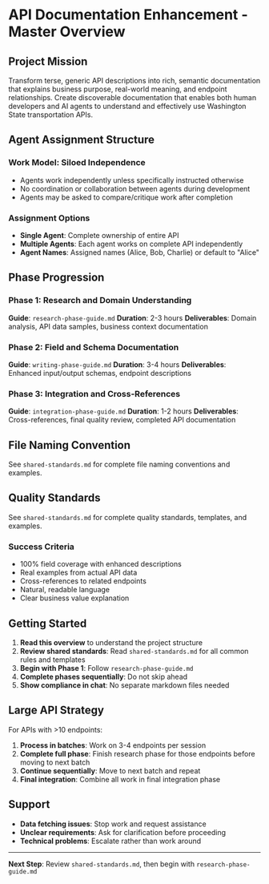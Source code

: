 # API Documentation Enhancement - Master Overview

## Project Mission

Transform terse, generic API descriptions into rich, semantic documentation that explains business purpose, real-world meaning, and endpoint relationships. Create discoverable documentation that enables both human developers and AI agents to understand and effectively use Washington State transportation APIs.

## Agent Assignment Structure

### Work Model: Siloed Independence
- Agents work independently unless specifically instructed otherwise
- No coordination or collaboration between agents during development
- Agents may be asked to compare/critique work after completion

### Assignment Options
- **Single Agent**: Complete ownership of entire API
- **Multiple Agents**: Each agent works on complete API independently
- **Agent Names**: Assigned names (Alice, Bob, Charlie) or default to "Alice"

## Phase Progression

### Phase 1: Research and Domain Understanding
**Guide**: `research-phase-guide.md`
**Duration**: 2-3 hours
**Deliverables**: Domain analysis, API data samples, business context documentation

### Phase 2: Field and Schema Documentation  
**Guide**: `writing-phase-guide.md`
**Duration**: 3-4 hours
**Deliverables**: Enhanced input/output schemas, endpoint descriptions

### Phase 3: Integration and Cross-References
**Guide**: `integration-phase-guide.md`
**Duration**: 1-2 hours
**Deliverables**: Cross-references, final quality review, completed API documentation

## File Naming Convention

See `shared-standards.md` for complete file naming conventions and examples.

## Quality Standards

See `shared-standards.md` for complete quality standards, templates, and examples.

### Success Criteria
- 100% field coverage with enhanced descriptions
- Real examples from actual API data
- Cross-references to related endpoints
- Natural, readable language
- Clear business value explanation

## Getting Started

1. **Read this overview** to understand the project structure
2. **Review shared standards**: Read `shared-standards.md` for all common rules and templates
3. **Begin with Phase 1**: Follow `research-phase-guide.md`
4. **Complete phases sequentially**: Do not skip ahead
5. **Show compliance in chat**: No separate markdown files needed

## Large API Strategy

For APIs with >10 endpoints:
1. **Process in batches**: Work on 3-4 endpoints per session
2. **Complete full phase**: Finish research phase for those endpoints before moving to next batch
3. **Continue sequentially**: Move to next batch and repeat
4. **Final integration**: Combine all work in final integration phase

## Support

- **Data fetching issues**: Stop work and request assistance
- **Unclear requirements**: Ask for clarification before proceeding
- **Technical problems**: Escalate rather than work around

---

**Next Step**: Review `shared-standards.md`, then begin with `research-phase-guide.md`
